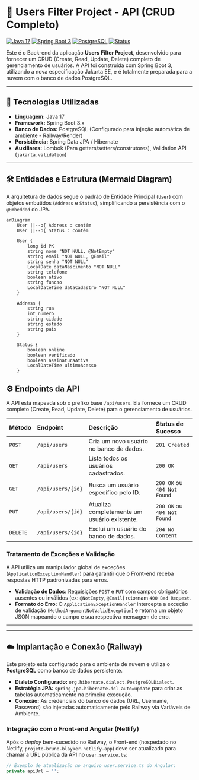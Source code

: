 # 🚀 Users Filter Project - API (CRUD Completo)

[![Java 17](https://img.shields.io/badge/Java-17-007396?style=for-the-badge&logo=openjdk)](https://www.java.com/)
[![Spring Boot 3](https://img.shields.io/badge/Spring%20Boot-3.x-6DB33F?style=for-the-badge&logo=springboot)](https://spring.io/projects/spring-boot)
[![PostgreSQL](https://img.shields.io/badge/Database-PostgreSQL-336791?style=for-the-badge&logo=postgresql)](https://www.postgresql.org/)
[![Status](https://img.shields.io/badge/Status-Complete-28A745?style=for-the-badge)](https://github.com/BrunoLOSouza/Users_Filter_Project_CRUD)

Este é o Back-end da aplicação **Users Filter Project**, desenvolvido para fornecer um CRUD (Create, Read, Update, Delete) completo de gerenciamento de usuários. A API foi construída com Spring Boot 3, utilizando a nova especificação Jakarta EE, e é totalmente preparada para a nuvem com o banco de dados PostgreSQL.

---

## 🎯 Tecnologias Utilizadas

* **Linguagem:** Java 17
* **Framework:** Spring Boot 3.x
* **Banco de Dados:** PostgreSQL (Configurado para injeção automática de ambiente - Railway/Render)
* **Persistência:** Spring Data JPA / Hibernate
* **Auxiliares:** Lombok (Para getters/setters/construtores), Validation API (`jakarta.validation`)

---

## 🛠️ Entidades e Estrutura (Mermaid Diagram)

A arquitetura de dados segue o padrão de Entidade Principal (`User`) com objetos embutidos (`Address` e `Status`), simplificando a persistência com o `@Embedded` do JPA.

```mermaid
erDiagram
    User ||--o{ Address : contém
    User ||--o{ Status : contém
    
    User {
        long id PK
        string nome "NOT NULL, @NotEmpty"
        string email "NOT NULL, @Email"
        string senha "NOT NULL"
        LocalDate dataNascimento "NOT NULL"
        string telefone
        boolean ativo
        string funcao
        LocalDateTime dataCadastro "NOT NULL"
    }

    Address {
        string rua
        int numero
        string cidade
        string estado
        string pais
    }

    Status {
        boolean online
        boolean verificado
        boolean assinaturaAtiva
        LocalDateTime ultimoAcesso
    }
```
## ⚙️ Endpoints da API

A API está mapeada sob o prefixo base `/api/users`. Ela fornece um CRUD completo (Create, Read, Update, Delete) para o gerenciamento de usuários.

| Método | Endpoint | Descrição | Status de Sucesso |
| :--- | :--- | :--- | :--- |
| `POST` | `/api/users` | Cria um novo usuário no banco de dados. | `201 Created` |
| `GET` | `/api/users` | Lista todos os usuários cadastrados. | `200 OK` |
| `GET` | `/api/users/{id}` | Busca um usuário específico pelo ID. | `200 OK` ou `404 Not Found` |
| `PUT` | `/api/users/{id}` | Atualiza completamente um usuário existente. | `200 OK` ou `404 Not Found` |
| `DELETE` | `/api/users/{id}` | Exclui um usuário do banco de dados. | `204 No Content` |

### Tratamento de Exceções e Validação

A API utiliza um manipulador global de exceções (`ApplicationExceptionHandler`) para garantir que o Front-end receba respostas HTTP padronizadas para erros.

* **Validação de Dados:** Requisições `POST` e `PUT` com campos obrigatórios ausentes ou inválidos (ex: `@NotEmpty`, `@Email`) retornam `400 Bad Request`.
* **Formato do Erro:** O `ApplicationExceptionHandler` intercepta a exceção de validação (`MethodArgumentNotValidException`) e retorna um objeto JSON mapeando o campo e sua respectiva mensagem de erro.

---
---
## ☁️ Implantação e Conexão (Railway)

Este projeto está configurado para o ambiente de nuvem e utiliza o **PostgreSQL** como banco de dados persistente.

* **Dialeto Configurado:** `org.hibernate.dialect.PostgreSQLDialect`.
* **Estratégia JPA:** `spring.jpa.hibernate.ddl-auto=update` para criar as tabelas automaticamente na primeira execução.
* **Conexão:** As credenciais do banco de dados (URL, Username, Password) são injetadas automaticamente pelo Railway via Variáveis de Ambiente.

### Integração com o Front-end Angular (Netlify)

Após o *deploy* bem-sucedido no Railway, o Front-end (hospedado no Netlify, `projeto-bruno-blayker.netlify.app`) deve ser atualizado para chamar a URL pública da API no `user.service.ts`:

```typescript
// Exemplo de atualização no arquivo user.service.ts do Angular:
private apiUrl = '';
